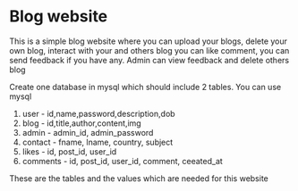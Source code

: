﻿# Blog website
 This is a simple blog website where you can upload your blogs, delete your own blog, interact with your and others blog you can like comment, you can send feedback if you have any. 
Admin can view feedback and delete others blog

Create one database in mysql which should include 2 tables. You can use mysql

1. user - id,name,password,description,dob
2. blog - id,title,author,content,img
3. admin - admin_id, admin_password
4. contact - fname, lname, country, subject 
5. likes - id, post_id, user_id
6. comments - id, post_id, user_id, comment, ceeated_at
   
These are the tables and the values which are needed for this website
